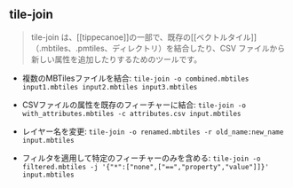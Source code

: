 ## tile-join

> tile-join は、[[tippecanoe]]の一部で、既存の[[ベクトルタイル]]（.mbtiles、.pmtiles、ディレクトリ）を結合したり、CSV ファイルから新しい属性を追加したりするためのツールです。

- 複数のMBTilesファイルを結合:
  `tile-join -o combined.mbtiles input1.mbtiles input2.mbtiles input3.mbtiles`

- CSVファイルの属性を既存のフィーチャーに結合:
  `tile-join -o with_attributes.mbtiles -c attributes.csv input.mbtiles`

- レイヤー名を変更:
  `tile-join -o renamed.mbtiles -r old_name:new_name input.mbtiles`

- フィルタを適用して特定のフィーチャーのみを含める:
  `tile-join -o filtered.mbtiles -j '{"*":["none",["==","property","value"]]}' input.mbtiles`
